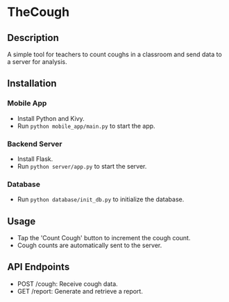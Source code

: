 # TheCough

## Description
A simple tool for teachers to count coughs in a classroom and send data to a server for analysis.

## Installation

### Mobile App
- Install Python and Kivy.
- Run `python mobile_app/main.py` to start the app.

### Backend Server
- Install Flask.
- Run `python server/app.py` to start the server.

### Database
- Run `python database/init_db.py` to initialize the database.

## Usage
- Tap the 'Count Cough' button to increment the cough count.
- Cough counts are automatically sent to the server.

## API Endpoints
- POST /cough: Receive cough data.
- GET /report: Generate and retrieve a report.
